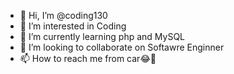 - 👋 Hi, I’m @coding130
- 👀 I’m interested in Coding
- 🌱 I’m currently learning php and MySQL
- 💞️ I’m looking to collaborate on Softawre Enginner
- 📫 How to reach me from car😂🤣

<!---
coding130/coding130 is a ✨ special ✨ repository because its `README.md` (this file) appears on your GitHub profile.
You can click the Preview link to take a look at your changes.
--->
